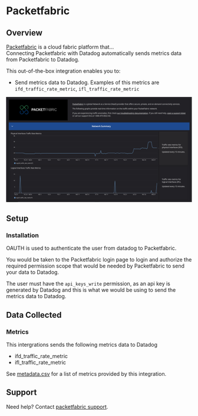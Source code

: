 # Packetfabric

## Overview

[Packetfabric][1] is a cloud fabric platform that...  
Connecting Packetfabric with Datadog automatically sends metrics data from Packetfabric to Datadog.  

This out-of-the-box integration enables you to:
- Send metrics data to Datadog. Examples of this metrics are `ifd_traffic_rate_metric`, `ifl_traffic_rate_metric`

![metrics dashboard][2]

## Setup

### Installation

OAUTH is used to authenticate the user from datadog to Packetfabric.

You would be taken to the Packetfabric login page to login and authorize the required permission scope that would be needed by Packetfabric to send your data to Datadog.

The user must have the `api_keys_write` permission, as an api key is generated by Datadog and this is what we would be using to send the metrics data to Datadog.  


## Data Collected

### Metrics
This intergrations sends the following metrics data to Datadog
- ifd_traffic_rate_metric
- ifl_traffic_rate_metric

See [metadata.csv][3] for a list of metrics provided by this integration.


## Support

Need help? Contact [packetfabric support](mailto:support@packetfabric.com).

[1]: https://packetfabric.com
[2]: https://raw.githubusercontent.com/DataDog/integrations-extras/master/packetfabric/images/metrics_dashboard.png
[3]: https://github.com/DataDog/integrations-extras/blob/master/packetfabric/metadata.csv
